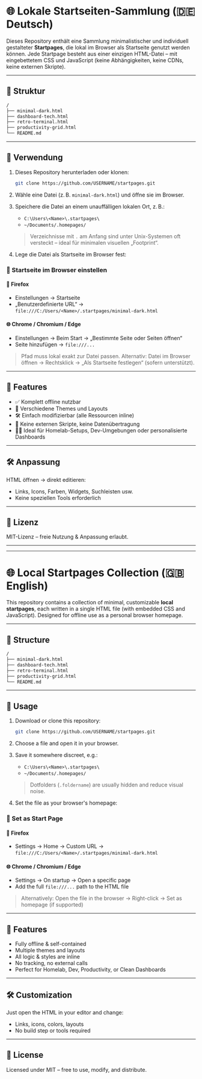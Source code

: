 # 🌐 Lokale Startseiten-Sammlung (🇩🇪 Deutsch)

Dieses Repository enthält eine Sammlung minimalistischer und individuell gestalteter **Startpages**, die lokal im Browser als Startseite genutzt werden können. Jede Startpage besteht aus einer einzigen HTML-Datei – mit eingebettetem CSS und JavaScript (keine Abhängigkeiten, keine CDNs, keine externen Skripte).

---

## 📁 Struktur

```bash
/
├── minimal-dark.html
├── dashboard-tech.html
├── retro-terminal.html
├── productivity-grid.html
└── README.md
```

---

## 🚀 Verwendung

1. Dieses Repository herunterladen oder klonen:
   ```bash
   git clone https://github.com/USERNAME/startpages.git
   ```
2. Wähle eine Datei (z. B. `minimal-dark.html`) und öffne sie im Browser.
3. Speichere die Datei an einem unauffälligen lokalen Ort, z. B.:

   - `C:\Users\<Name>\.startpages\`
   - `~/Documents/.homepages/`

   > Verzeichnisse mit `.` am Anfang sind unter Unix-Systemen oft versteckt – ideal für minimalen visuellen „Footprint“.

4. Lege die Datei als Startseite im Browser fest:

### 🔧 Startseite im Browser einstellen

#### 🦊 Firefox

- Einstellungen → Startseite
- „Benutzerdefinierte URL“ → `file:///C:/Users/<Name>/.startpages/minimal-dark.html`

#### 🌐 Chrome / Chromium / Edge

- Einstellungen → Beim Start → „Bestimmte Seite oder Seiten öffnen“
- Seite hinzufügen → `file:///...`

> Pfad muss lokal exakt zur Datei passen. Alternativ: Datei im Browser öffnen → Rechtsklick → „Als Startseite festlegen“ (sofern unterstützt).

---

## 🎯 Features

- ✅ Komplett offline nutzbar
- 🎨 Verschiedene Themes und Layouts
- 🛠️ Einfach modifizierbar (alle Ressourcen inline)
- 🔐 Keine externen Skripte, keine Datenübertragung
- 🧑‍💻 Ideal für Homelab-Setups, Dev-Umgebungen oder personalisierte Dashboards

---

## 🛠️ Anpassung

HTML öffnen → direkt editieren:
- Links, Icons, Farben, Widgets, Suchleisten usw.
- Keine speziellen Tools erforderlich

---

## 📄 Lizenz

MIT-Lizenz – freie Nutzung & Anpassung erlaubt.

---

---

# 🌐 Local Startpages Collection (🇬🇧 English)

This repository contains a collection of minimal, customizable **local startpages**, each written in a single HTML file (with embedded CSS and JavaScript). Designed for offline use as a personal browser homepage.

---

## 📁 Structure

```bash
/
├── minimal-dark.html
├── dashboard-tech.html
├── retro-terminal.html
├── productivity-grid.html
└── README.md
```

---

## 🚀 Usage

1. Download or clone this repository:
   ```bash
   git clone https://github.com/USERNAME/startpages.git
   ```
2. Choose a file and open it in your browser.
3. Save it somewhere discreet, e.g.:

   - `C:\Users\<Name>\.startpages\`
   - `~/Documents/.homepages/`

   > Dotfolders (`.foldername`) are usually hidden and reduce visual noise.

4. Set the file as your browser's homepage:

### 🔧 Set as Start Page

#### 🦊 Firefox

- Settings → Home → Custom URL → `file:///C:/Users/<Name>/.startpages/minimal-dark.html`

#### 🌐 Chrome / Chromium / Edge

- Settings → On startup → Open a specific page
- Add the full `file:///...` path to the HTML file

> Alternatively: Open the file in the browser → Right-click → Set as homepage (if supported)

---

## 🎯 Features

- Fully offline & self-contained
- Multiple themes and layouts
- All logic & styles are inline
- No tracking, no external calls
- Perfect for Homelab, Dev, Productivity, or Clean Dashboards

---

## 🛠️ Customization

Just open the HTML in your editor and change:

- Links, icons, colors, layouts
- No build step or tools required

---

## 📄 License

Licensed under MIT – free to use, modify, and distribute.
